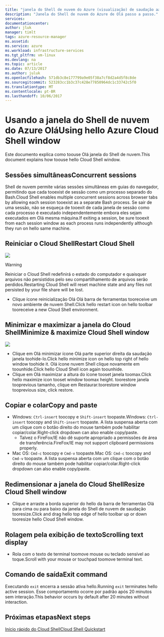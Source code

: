```yaml
---
title: "janela do Shell de nuvem do Azure (visualização) de saudação aaaUsing | Microsoft Docs"
description: "Janela do Shell de nuvem do Azure de Olá passo a passo."
services: 
documentationcenter: 
author: jluk
manager: timlt
tags: azure-resource-manager
ms.assetid: 
ms.service: azure
ms.workload: infrastructure-services
ms.tgt_pltfrm: vm-linux
ms.devlang: na
ms.topic: article
ms.date: 07/13/2017
ms.author: juluk
ms.openlocfilehash: 571db3c8e177799a9e05f38a7cf8d2a4d5f8c8de
ms.sourcegitcommit: 523283cc1b3c37c428e77850964dc1c33742c5f0
ms.translationtype: MT
ms.contentlocale: pt-BR
ms.lasthandoff: 10/06/2017
---
```

# <a name="using-hello-azure-cloud-shell-window"></a><span data-ttu-id="0e11c-103">Usando a janela do Shell de nuvem do Azure Olá</span><span class="sxs-lookup"><span data-stu-id="0e11c-103">Using hello Azure Cloud Shell window</span></span>

<span data-ttu-id="0e11c-104">Este documento explica como toouse Olá janela do Shell de nuvem.</span><span class="sxs-lookup"><span data-stu-id="0e11c-104">This document explains how toouse hello Cloud Shell window.</span></span>

## <a name="concurrent-sessions"></a><span data-ttu-id="0e11c-105">Sessões simultâneas</span><span class="sxs-lookup"><span data-stu-id="0e11c-105">Concurrent sessions</span></span>
<span data-ttu-id="0e11c-106">Shell de nuvem permite várias sessões simultâneas em guias do navegador, permitindo que cada tooexist de sessão como um processo separado do Bash.</span><span class="sxs-lookup"><span data-stu-id="0e11c-106">Cloud Shell enables multiple concurrent sessions across browser tabs by allowing each session tooexist as a separate Bash process.</span></span>
<span data-ttu-id="0e11c-107">Se sair de uma sessão, não se esqueça de tooexit de cada janela de sessão como cada processo é executado independentemente embora eles sejam executados em Olá mesma máquina.</span><span class="sxs-lookup"><span data-stu-id="0e11c-107">If exiting a session, be sure tooexit from each session window as each process runs independently although they run on hello same machine.</span></span>

## <a name="restart-cloud-shell"></a><span data-ttu-id="0e11c-108">Reiniciar o Cloud Shell</span><span class="sxs-lookup"><span data-stu-id="0e11c-108">Restart Cloud Shell</span></span>
![](media/recycle.png)
> [!WARNING]
> <span data-ttu-id="0e11c-109">Reiniciar o Cloud Shell redefinirá o estado do computador e quaisquer arquivos não persistidos pelo seu compartilhamento de arquivos serão perdidos.</span><span class="sxs-lookup"><span data-stu-id="0e11c-109">Restarting Cloud Shell will reset machine state and any files not persisted by your file share will be lost.</span></span>

* <span data-ttu-id="0e11c-110">Clique ícone reinicialização Olá Olá barra de ferramentas tooreceive um novo ambiente de nuvem Shell.</span><span class="sxs-lookup"><span data-stu-id="0e11c-110">Click hello restart icon on hello toolbar tooreceive a new Cloud Shell environment.</span></span>

## <a name="minimize--maximize-cloud-shell-window"></a><span data-ttu-id="0e11c-111">Minimizar e maximizar a janela do Cloud Shell</span><span class="sxs-lookup"><span data-stu-id="0e11c-111">Minimize & maximize Cloud Shell window</span></span>
![](media/minmax.png)
* <span data-ttu-id="0e11c-112">Clique em Olá minimizar ícone Olá parte superior direita da saudação janela toohide-lo.</span><span class="sxs-lookup"><span data-stu-id="0e11c-112">Click hello minimize icon on hello top right of hello window toohide it.</span></span> <span data-ttu-id="0e11c-113">Olá ícone nuvem Shell clique novamente em toounhide.</span><span class="sxs-lookup"><span data-stu-id="0e11c-113">Click hello Cloud Shell icon again toounhide.</span></span>
* <span data-ttu-id="0e11c-114">Clique em Olá maximizar a altura do ícone tooset janela toomax.</span><span class="sxs-lookup"><span data-stu-id="0e11c-114">Click hello maximize icon tooset window toomax height.</span></span> <span data-ttu-id="0e11c-115">toorestore janela tooprevious tamanho, clique em Restaurar.</span><span class="sxs-lookup"><span data-stu-id="0e11c-115">toorestore window tooprevious size, click restore.</span></span>

## <a name="copy-and-paste"></a><span data-ttu-id="0e11c-116">Copiar e colar</span><span class="sxs-lookup"><span data-stu-id="0e11c-116">Copy and paste</span></span>
* <span data-ttu-id="0e11c-117">Windows: `Ctrl-insert` toocopy e `Shift-insert` toopaste.</span><span class="sxs-lookup"><span data-stu-id="0e11c-117">Windows: `Ctrl-insert` toocopy and `Shift-insert` toopaste.</span></span> <span data-ttu-id="0e11c-118">A lista suspensa aberta com um clique com o botão direito do mouse também pode habilitar copiar/colar.</span><span class="sxs-lookup"><span data-stu-id="0e11c-118">Right-click dropdown can also enable copy/paste.</span></span>
  * <span data-ttu-id="0e11c-119">Talvez o FireFox/IE não dê suporte apropriado a permissões de área de transferência.</span><span class="sxs-lookup"><span data-stu-id="0e11c-119">FireFox/IE may not support clipboard permissions properly.</span></span>
* <span data-ttu-id="0e11c-120">Mac OS: `Cmd-c` toocopy e `Cmd-v` toopaste.</span><span class="sxs-lookup"><span data-stu-id="0e11c-120">Mac OS: `Cmd-c` toocopy and `Cmd-v` toopaste.</span></span> <span data-ttu-id="0e11c-121">A lista suspensa aberta com um clique com o botão direito do mouse também pode habilitar copiar/colar.</span><span class="sxs-lookup"><span data-stu-id="0e11c-121">Right-click dropdown can also enable copy/paste.</span></span>

## <a name="resize-cloud-shell-window"></a><span data-ttu-id="0e11c-122">Redimensionar a janela do Cloud Shell</span><span class="sxs-lookup"><span data-stu-id="0e11c-122">Resize Cloud Shell window</span></span>
* <span data-ttu-id="0e11c-123">Clique e arraste a borda superior do hello da barra de ferramentas Olá para cima ou para baixo da janela do Shell de nuvem de saudação tooresize.</span><span class="sxs-lookup"><span data-stu-id="0e11c-123">Click and drag hello top edge of hello toolbar up or down tooresize hello Cloud Shell window.</span></span>

## <a name="scrolling-text-display"></a><span data-ttu-id="0e11c-124">Rolagem pela exibição de texto</span><span class="sxs-lookup"><span data-stu-id="0e11c-124">Scrolling text display</span></span>
* <span data-ttu-id="0e11c-125">Rola com o texto de terminal toomove mouse ou teclado sensível ao toque.</span><span class="sxs-lookup"><span data-stu-id="0e11c-125">Scroll with your mouse or touchpad toomove terminal text.</span></span>

## <a name="exit-command"></a><span data-ttu-id="0e11c-126">Comando de saída</span><span class="sxs-lookup"><span data-stu-id="0e11c-126">Exit command</span></span>
<span data-ttu-id="0e11c-127">Executando `exit` encerra a sessão ativa hello.</span><span class="sxs-lookup"><span data-stu-id="0e11c-127">Running `exit` terminates hello active session.</span></span> <span data-ttu-id="0e11c-128">Esse comportamento ocorre por padrão após 20 minutos sem interação.</span><span class="sxs-lookup"><span data-stu-id="0e11c-128">This behavior occurs by default after 20 minutes without interaction.</span></span>

## <a name="next-steps"></a><span data-ttu-id="0e11c-129">Próximas etapas</span><span class="sxs-lookup"><span data-stu-id="0e11c-129">Next steps</span></span>
[<span data-ttu-id="0e11c-130">Início rápido do Cloud Shell</span><span class="sxs-lookup"><span data-stu-id="0e11c-130">Cloud Shell Quickstart</span></span>](quickstart.md)
